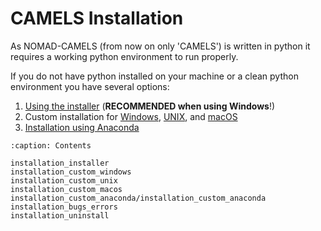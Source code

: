 # CAMELS Installation

As NOMAD-CAMELS (from now on only 'CAMELS') is written in python it requires a working python environment to run properly.

If you do not have python installed on your machine or a clean python environment you have several options:
1. [Using the installer](installation_installer.md) (**RECOMMENDED when using Windows**!)
2. Custom installation for [Windows](installation_custom_windows.md), [UNIX](installation_custom_unix.md), and [macOS](installation_custom_macos.md)
3. [Installation using Anaconda](installation_custom_anaconda/installation_custom_anaconda.md)


```{toctree}
:caption: Contents

installation_installer
installation_custom_windows
installation_custom_unix
installation_custom_macos
installation_custom_anaconda/installation_custom_anaconda
installation_bugs_errors
installation_uninstall
```

